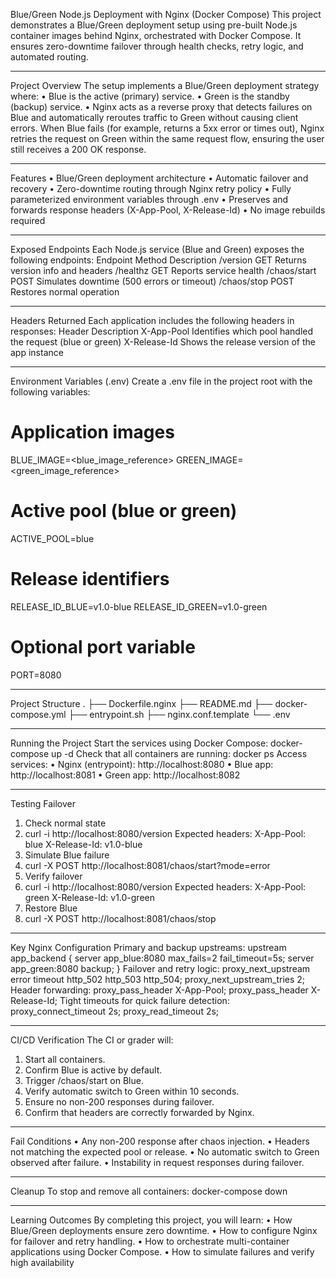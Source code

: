 Blue/Green Node.js Deployment with Nginx (Docker Compose)
This project demonstrates a Blue/Green deployment setup using pre-built Node.js container images behind Nginx, orchestrated with Docker Compose. It ensures zero-downtime failover through health checks, retry logic, and automated routing.
________________________________________
Project Overview
The setup implements a Blue/Green deployment strategy where:
•	Blue is the active (primary) service.
•	Green is the standby (backup) service.
•	Nginx acts as a reverse proxy that detects failures on Blue and automatically reroutes traffic to Green without causing client errors.
When Blue fails (for example, returns a 5xx error or times out), Nginx retries the request on Green within the same request flow, ensuring the user still receives a 200 OK response.
________________________________________
Features
•	Blue/Green deployment architecture
•	Automatic failover and recovery
•	Zero-downtime routing through Nginx retry policy
•	Fully parameterized environment variables through .env
•	Preserves and forwards response headers (X-App-Pool, X-Release-Id)
•	No image rebuilds required
________________________________________
Exposed Endpoints
Each Node.js service (Blue and Green) exposes the following endpoints:
Endpoint	Method	Description
/version	GET	Returns version info and headers
/healthz	GET	Reports service health
/chaos/start	POST	Simulates downtime (500 errors or timeout)
/chaos/stop	POST	Restores normal operation
________________________________________
Headers Returned
Each application includes the following headers in responses:
Header	Description
X-App-Pool	Identifies which pool handled the request (blue or green)
X-Release-Id	Shows the release version of the app instance
________________________________________
Environment Variables (.env)
Create a .env file in the project root with the following variables:
# Application images
BLUE_IMAGE=<blue_image_reference>
GREEN_IMAGE=<green_image_reference>

# Active pool (blue or green)
ACTIVE_POOL=blue

# Release identifiers
RELEASE_ID_BLUE=v1.0-blue
RELEASE_ID_GREEN=v1.0-green

# Optional port variable
PORT=8080
________________________________________
Project Structure
.
├── Dockerfile.nginx
├── README.md
├── docker-compose.yml
├── entrypoint.sh
├── nginx.conf.template
└── .env
________________________________________
Running the Project
Start the services using Docker Compose:
docker-compose up -d
Check that all containers are running:
docker ps
Access services:
•	Nginx (entrypoint): http://localhost:8080
•	Blue app: http://localhost:8081
•	Green app: http://localhost:8082
________________________________________
Testing Failover
1.	Check normal state
2.	curl -i http://localhost:8080/version
Expected headers:
X-App-Pool: blue
X-Release-Id: v1.0-blue
3.	Simulate Blue failure
4.	curl -X POST http://localhost:8081/chaos/start?mode=error
5.	Verify failover
6.	curl -i http://localhost:8080/version
Expected headers:
X-App-Pool: green
X-Release-Id: v1.0-green
7.	Restore Blue
8.	curl -X POST http://localhost:8081/chaos/stop
________________________________________
Key Nginx Configuration
Primary and backup upstreams:
upstream app_backend {
    server app_blue:8080 max_fails=2 fail_timeout=5s;
    server app_green:8080 backup;
}
Failover and retry logic:
proxy_next_upstream error timeout http_502 http_503 http_504;
proxy_next_upstream_tries 2;
Header forwarding:
proxy_pass_header X-App-Pool;
proxy_pass_header X-Release-Id;
Tight timeouts for quick failure detection:
proxy_connect_timeout 2s;
proxy_read_timeout 2s;
________________________________________
CI/CD Verification
The CI or grader will:
1.	Start all containers.
2.	Confirm Blue is active by default.
3.	Trigger /chaos/start on Blue.
4.	Verify automatic switch to Green within 10 seconds.
5.	Ensure no non-200 responses during failover.
6.	Confirm that headers are correctly forwarded by Nginx.
________________________________________
Fail Conditions
•	Any non-200 response after chaos injection.
•	Headers not matching the expected pool or release.
•	No automatic switch to Green observed after failure.
•	Instability in request responses during failover.
________________________________________
Cleanup
To stop and remove all containers:
docker-compose down
________________________________________
Learning Outcomes
By completing this project, you will learn:
•	How Blue/Green deployments ensure zero downtime.
•	How to configure Nginx for failover and retry handling.
•	How to orchestrate multi-container applications using Docker Compose.
•	How to simulate failures and verify high availability


